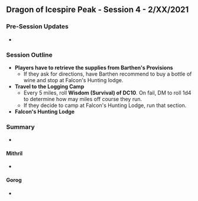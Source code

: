 ## Dragon of Icespire Peak - Session 4 - 2/XX/2021

### Pre-Session Updates

* 

### Session Outline

* **Players have to retrieve the supplies from Barthen's Provisions**
  * If they ask for directions, have Barthen recommend to buy a bottle of wine and stop at Falcon's Hunting lodge.
* **Travel to the Logging Camp**
  * Every 5 miles, roll **Wisdom (Survival) of DC10**. On fail, DM to roll 1d4 to determine how may miles off course they run.
  * If they decide to camp at Falcon's Hunting Lodge, run that section.
* **Falcon's Hunting Lodge**

### Summary

* 

#### Mithril

* 

#### Gorog

* 